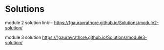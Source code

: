 # Solutions
module 2 solution
link-- https://1gauravrathore.github.io/Solutions/module2-solution/

module 3 solution
https://1gauravrathore.github.io/Solutions/module3-solution/

